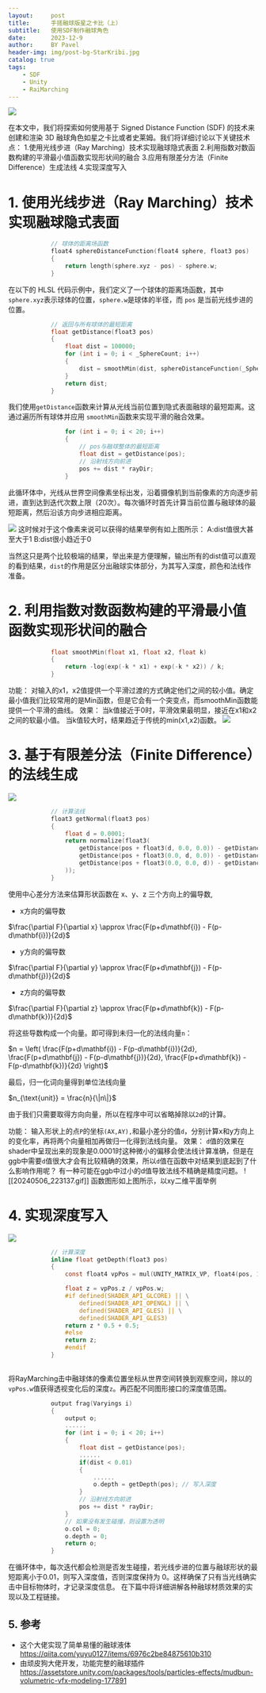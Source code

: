 ```yaml
---
layout:     post
title:      手搓融球版星之卡比（上）
subtitle:   使用SDF制作融球角色
date:       2023-12-9
author:     BY Pavel
header-img: img/post-bg-StarKribi.jpg
catalog: true
tags:
    - SDF
    - Unity
    - RaiMarching
---
```

![](https://hyper-bovid-388.notion.site/image/https%3A%2F%2Fprod-files-secure.s3.us-west-2.amazonaws.com%2F3f2fbaed-deef-4470-9c55-f54a154bb4bd%2F3c6a70ae-6330-4f68-bad1-d849b50c2932%2FSnipaste_2024-05-06_22-06-42.png?table=block&id=c152dac8-148c-40b1-926d-2ca0d3743d3d&spaceId=3f2fbaed-deef-4470-9c55-f54a154bb4bd&width=910&userId=&cache=v2)

在本文中，我们将探索如何使用基于 Signed Distance Function (SDF) 的技术来创建和渲染 3D 融球角色如星之卡比或者史莱姆。我们将详细讨论以下关键技术点：
1.使用光线步进（Ray Marching）技术实现融球隐式表面
2.利用指数对数函数构建的平滑最小值函数实现形状间的融合
3.应用有限差分方法（Finite Difference）生成法线
4.实现深度写入
# 1. 使用光线步进（Ray Marching）技术实现融球隐式表面

```c
            // 球体的距离场函数
            float4 sphereDistanceFunction(float4 sphere, float3 pos)
            {
                return length(sphere.xyz - pos) - sphere.w;
            }
```


在以下的 HLSL 代码示例中，我们定义了一个球体的距离场函数，其中`sphere.xyz`表示球体的位置，`sphere.w`是球体的半径，而 `pos` 是当前光线步进的位置。
```c
            // 返回与所有球体的最短距离
            float getDistance(float3 pos)
            {
                float dist = 100000;
                for (int i = 0; i < _SphereCount; i++)
                {
                    dist = smoothMin(dist, sphereDistanceFunction(_Spheres[i], pos), 15);
                }
                return dist;
            }
```
我们使用`getDistance`函数来计算从光线当前位置到隐式表面融球的最短距离。这通过遍历所有球体并应用 `smoothMin`函数来实现平滑的融合效果。

```c
                for (int i = 0; i < 20; i++)
                {
                    // pos与融球整体的最短距离
                    float dist = getDistance(pos);
                    // 沿射线方向前进
                    pos += dist * rayDir;
                }
```
此循环体中，光线从世界空间像素坐标出发，沿着摄像机到当前像素的方向逐步前进，直到达到迭代次数上限（20次）。每次循环时首先计算当前位置与融球体的最短距离，然后沿该方向步进相应距离。

![](https://hyper-bovid-388.notion.site/image/https%3A%2F%2Fprod-files-secure.s3.us-west-2.amazonaws.com%2F3f2fbaed-deef-4470-9c55-f54a154bb4bd%2F209e076d-9913-4d9b-ac4b-8436bf43c647%2F%25E5%25BE%25AE%25E4%25BF%25A1%25E5%259B%25BE%25E7%2589%2587_20240506011404.jpg?table=block&id=98084727-be48-4709-b3be-4580ff93d95b&spaceId=3f2fbaed-deef-4470-9c55-f54a154bb4bd&width=2000&userId=&cache=v2)
这时候对于这个像素来说可以获得的结果举例有如上图所示：
A:dist值很大甚至大于1
B:dist很小趋近于0

当然这只是两个比较极端的结果，举出来是方便理解，输出所有的dist值可以直观的看到结果，`dist`的作用是区分出融球实体部分，为其写入深度，颜色和法线作准备。

# 2. 利用指数对数函数构建的平滑最小值函数实现形状间的融合

```c
            float smoothMin(float x1, float x2, float k)
            {
                return -log(exp(-k * x1) + exp(-k * x2)) / k;
            }
```


功能：
对输入的x1，x2值提供一个平滑过渡的方式确定他们之间的较小值。确定最小值我们比较常用的是Min函数，但是它会有一个突变点，而smoothMin函数能提供一个平滑的曲线。
效果：
当k值接近于0时，平滑效果最明显，接近在x1和x2之间的软最小值。
当k值较大时，结果趋近于传统的min(x1,x2)函数。
![](https://file.notion.so/f/f/3f2fbaed-deef-4470-9c55-f54a154bb4bd/340318c6-91cb-4433-8103-82352fd31baf/20240506_223847.gif?id=0dcd47c0-c232-4e3e-831a-3944b0ba238f&table=block&spaceId=3f2fbaed-deef-4470-9c55-f54a154bb4bd&expirationTimestamp=1715097600000&signature=i8AW6h2UhtngMP2A-Sjxf1Z-dVV9T9PeRrwcfZZ-mmc)

# 3. 基于有限差分法（Finite Difference）的法线生成
![](https://hyper-bovid-388.notion.site/image/https%3A%2F%2Fprod-files-secure.s3.us-west-2.amazonaws.com%2F3f2fbaed-deef-4470-9c55-f54a154bb4bd%2Ff58f9a66-b2f4-4b5a-8f9a-d8062548f966%2FiShot_2024-05-06_16.01.50.png?table=block&id=ce5d04da-4222-4851-a0dd-a19da1fd53b7&spaceId=3f2fbaed-deef-4470-9c55-f54a154bb4bd&width=920&userId=&cache=v2)
```c
            // 计算法线
            float3 getNormal(float3 pos)
            {
                float d = 0.0001;
                return normalize(float3(
                    getDistance(pos + float3(d, 0.0, 0.0)) - getDistance(pos + float3(-d, 0.0, 0.0)),
                    getDistance(pos + float3(0.0, d, 0.0)) - getDistance(pos + float3(0.0, -d, 0.0)),
                    getDistance(pos + float3(0.0, 0.0, d)) - getDistance(pos + float3(0.0, 0.0, -d))
                ));
            }
```

使用中心差分方法来估算形状函数在 x、y、z 三个方向上的偏导数,
- x方向的偏导数

$\frac{\partial F}{\partial x} \approx \frac{F(p+d\mathbf{i}) - F(p-d\mathbf{i})}{2d}$
- y方向的偏导数

$\frac{\partial F}{\partial y} \approx \frac{F(p+d\mathbf{j}) - F(p-d\mathbf{j})}{2d}$
- z方向的偏导数

$\frac{\partial F}{\partial z} \approx \frac{F(p+d\mathbf{k}) - F(p-d\mathbf{k})}{2d}$

将这些导数构成一个向量。即可得到未归一化的法线向量`n`：

$n = \left( \frac{F(p+d\mathbf{i}) - F(p-d\mathbf{i})}{2d}, \frac{F(p+d\mathbf{j}) - F(p-d\mathbf{j})}{2d}, \frac{F(p+d\mathbf{k}) - F(p-d\mathbf{k})}{2d} \right)$

最后，归一化词向量得到单位法线向量

$n_{\text{unit}} = \frac{n}{\|n\|}$

由于我们只需要取得方向向量，所以在程序中可以省略掉除以`2d`的计算。



功能：
输入形状上的点`P`的坐标`(AX,AY),`和最小差分的值`d`，分别计算x和y方向上的变化率，再将两个向量相加再做归一化得到法线向量。
效果：
`d`值的效果在shader中呈现出来的现象是0.0001时这种微小的偏移会使法线计算准确，但是在ggb中需要`d`值很大才会有比较精确的效果，所以`d`值在函数中对结果到底起到了什么影响作用呢？
有一种可能在ggb中过小的d值导致法线不精确是精度问题。
![[20240506_223137.gif]]
函数图形如上图所示，以xy二维平面举例

# 4. 实现深度写入
![](https://hyper-bovid-388.notion.site/image/https%3A%2F%2Fprod-files-secure.s3.us-west-2.amazonaws.com%2F3f2fbaed-deef-4470-9c55-f54a154bb4bd%2F548e569f-cea3-4e2f-a6d5-3a496f8815fb%2FiShot_2024-05-06_16.50.44.png?table=block&id=6cdf85c1-7405-4609-9062-508903ba75e9&spaceId=3f2fbaed-deef-4470-9c55-f54a154bb4bd&width=810&userId=&cache=v2)
```c
            // 计算深度
            inline float getDepth(float3 pos)
            {
                const float4 vpPos = mul(UNITY_MATRIX_VP, float4(pos, 1.0));

                float z = vpPos.z / vpPos.w;
                #if defined(SHADER_API_GLCORE) || \
                    defined(SHADER_API_OPENGL) || \
                    defined(SHADER_API_GLES) || \
                    defined(SHADER_API_GLES3)
                return z * 0.5 + 0.5;
                #else
                return z;
                #endif
            }
       
```
将RayMarching击中融球体的像素位置坐标从世界空间转换到观察空间，除以的`vpPos.w`值获得透视变化后的深度`z`。再匹配不同图形接口的深度值范围。
```c
            output frag(Varyings i)
            {
                output o;
                ......
                for (int i = 0; i < 20; i++)
                {
	                float dist = getDistance(pos);
	                ......
	                if(dist < 0.01)
	                {
		                ......
		                o.depth = getDepth(pos); // 写入深度
	                }
	                // 沿射线方向前进
	                pos += dist * rayDir;
                }
                // 如果没有发生碰撞，则设置为透明
                o.col = 0;
                o.depth = 0;
                return o;
            }
```
在循环体中，每次迭代都会检测是否发生碰撞，若光线步进的位置与融球形状的最短距离小于0.01，则写入深度值，否则深度保持为 0。这样确保了只有当光线确实击中目标物体时，才记录深度信息。
在下篇中将详细讲解各种融球材质效果的实现以及工程链接。

## 5\. 参考

- 这个大佬实现了简单易懂的融球液体
https://qiita.com/yuyu0127/items/6976c2be84875610b310
- 由顽皮狗大佬开发，功能完整的融球插件
https://assetstore.unity.com/packages/tools/particles-effects/mudbun-volumetric-vfx-modeling-177891